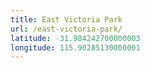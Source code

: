 ```yaml
---
title: East Victoria Park
url: /east-victoria-park/
latitude: -31.984242700000003
longitude: 115.90285130000001
---
```

